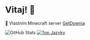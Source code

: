 <h1> Vitaj! 👋 </h1>

 💚 Vlastním Minecraft server [GetDownia](https://getdownia.eu)


![GitHub Stats](https://github-readme-stats.vercel.app/api?username=MrSlenky&show_icons=true)
[![Top Jazyky](https://github-readme-stats.vercel.app/api/top-langs/?username=MrSlenky)](https://github.com/anuraghazra/github-readme-stats)

